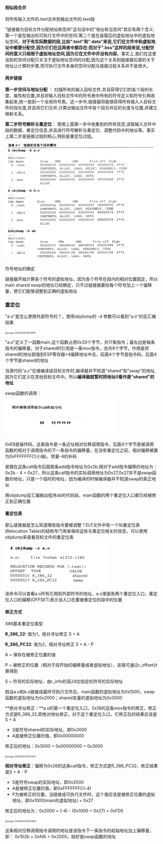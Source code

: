 #### 相似段合并 ####

将所有输入文件的.text合并到输出文件的.text段

"链接器为目标文件分配地址和空间"这句话中的"地址和当空间"其实有两个含义:第一个是在输出的可执行文件中的空间:第二个是在装载后的虚拟地址中的虚拟地址空间，**对于有实际数据的段,比如".text"和".data"来说,它们在文件中和虚拟地址中都要分配空,因为它们在这两者中都存在:而对于".bss"这样的段来说,分配空间的意义只局限于虚拟地址空间,因为它在文件中并没有内容**。事实上,我们在这里谈到的空间分配只关注于虚拟地址空间的分配,因为这个关系到链接器后面的关于地址让计算的步骤,而可执行文件本身的空间分配与链接过程关系并不是很大。

#### 两步链接 ####

**第一步空间与地址分配** ： 扫描所有的输入目标文件,并且获得它们的各个段的长度、属性和位置,并且将输入目标文件中的符号表中所有的符号定义和符号引用收集起来,统一放到一个全局符号表。这一步中,链接器将能够获得所有输入人目标文件的段长度,并且将它们合并,计算出输出文件中各个段合并后的长度与位置,并建立映射关系。

**第二步符号解析与重定位**： 使用上面第一步中收集到的所有信息,读取输入文件中段的数据、重定位信息,并且进行符号解析与重定位、调整代码中的地址等。事实上第二步是链接过程的核心,特别是重定位过程。

<img src="./images/image-20240506213933375.png" alt="image-20240506213933375" style="zoom:50%;" />

符号地址的确定

链接器开始计算各个符号的虚拟地址，因为各个符号在段内的相对位置固定，所以main shared swap的地址已经确定，只不过链接器要给每个符号加上一个偏移量，使它们能够调整到正确的虚拟地址

### 重定位 ###

"a.o"是怎么使用外部符号的？，使用objdump的 -d 参数可以看到"a.o"的反汇编结果

<img src="/Users/jason/Documents/books/程序员自我修养/images/image-20240506215913974.png" alt="image-20240506215913974" style="zoom:50%;" />

"a.o"定义了一函数main,这个函数占用0x33个字节，共17条指令；最左边是每条指令的偏移量，对于shared的引用是一条mov指令，总共8个字节，作用是将shared的地址赋值到ESP寄存器+4偏移地址中去，前面4个字节是指令码，后面4个字节是shared的地址

当源代码"a.c"在被编译成目标文件时,编译器并不知道"shared"和"swap"的地址,因为它们定义在其他目标文件中。所以**编译器就暂时把地址0看作是"shared"的地址**

swap函数的调用：

<img src="./images/image-20240506220336097.png" alt="image-20240506220336097" style="zoom:50%;" />



0xE8是操作码，这条指令是一条近址相对位移调用指令，后面4个字节是被调用函数的相对于调用指令的下一条指令的偏移量，在没有重定位之前，相对偏移被置为0xFFFFFFFC(小端)，常量-4的补码

紧跟在这条call指令后面那条add指令地址为0x2b,相对于add指令偏移的地址为：0x2b - 4 = 0x27，所以这条call指令的实际调用地址为0x27,0x27并不是swap函数的地址，只是一个临时的地址，因为编译的时候编译器并不知道swap的真正地址

用objdump反汇编输出程序ab的代码段，main函数的两个重定位入口都已经被修正到正确位置



#### 重定位表 ####

那么链接器是怎么知道哪些指令要被调整？ELF文件中有一个叫重定位表(Relocation Table)的结构专门用来保存这些与重定位相关的信息，可以使用objdump来查看目标文件的重定位表

<img src="./images/image-20240507211645550.png" alt="image-20240507211645550" style="zoom:50%;" />

该命令可以查看a.o所有引用到外部符号的地址，a.o里面有两个重定位入口，重定位入口的偏移(OFFSET)表示该入口在要被重定位的段中的位置



#### 修正方式 ####

X86基本重定位类型

**R_386_32:**  值为1，绝对寻址修正 S + A

**R_386_PC32**: 值为2，相对寻址修正 S + A - P

A = 保存在被修正位置的值

P = 被修正的位置（相对于段开始的偏移量或者虚拟地址），该值可通过r_offset计算得到

S = 符号的实际地址，由r_info的高24位指定的符号的实际地址

假设a.o和b.o链接成最终可执行文件后，main函数的虚拟地址为0x1000，swap函数的虚拟地址为0x2000；shared变量的虚拟地址为0x3000



**绝对寻址修正：**a.o的第一个重定位入口，0x18的这条mov指令的修正，修正方式是R_386_32,即绝对地址修正，对于这个重定位入口，它修正后的结果应该是S + A

* S是符号shared的实际地址，即0x3000
* A是被修正位置的值，即0x00000000

修正后的地址：0x3000 + 0x00000000 = 0x3000

<img src="/Users/jason/Documents/books/程序员自我修养/images/image-20240507214123924.png" alt="image-20240507214123924" style="zoom:50%;" />

**相对寻址修正**：偏移为0x26的这条call指令，修正方式是R_386_PC32，修正结果是S + A - P

* S是符号swap的实际地址，即0x2000
* A是被修正位置的值，即0xFFFFFFFC(-4)
* P为被修正的位置，当链接成可执行文件时，这个值应该是被修正位置的虚拟地址，即0x1000(main的虚拟地址) + 0x27

修正后的地址为：0x2000 + (-4) - (0x1000 + 0x27) = 0xFD5

<img src="/Users/jason/Documents/books/程序员自我修养/images/image-20240507214553662.png" alt="image-20240507214553662" style="zoom:50%;" />

这条相对位移调用指令调用的地址是该指令下一条指令的起始地址加上偏移量，即： 0x102b + 0xfd5 = 0x2000，刚好是swap函数的地址









